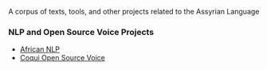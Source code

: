 A corpus of texts, tools, and other projects related to the Assyrian Language

### NLP and Open Source Voice Projects 
- [African NLP](https://www.masakhane.io/home)
- [Coqui Open Source Voice](https://coqui.ai/)
